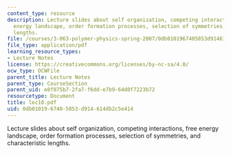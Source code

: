 ```yaml
---
content_type: resource
description: Lecture slides about self organization, competing interactions, free
  energy landscape, order formation processes, selection of symmetries, and characteristic
  lengths.
file: /courses/3-063-polymer-physics-spring-2007/0db0101967405853d914614db2c5e414_lec10.pdf
file_type: application/pdf
learning_resource_types:
- Lecture Notes
license: https://creativecommons.org/licenses/by-nc-sa/4.0/
ocw_type: OCWFile
parent_title: Lecture Notes
parent_type: CourseSection
parent_uid: e8f075b7-2fa7-f6dd-e7b9-64d0f7223b72
resourcetype: Document
title: lec10.pdf
uid: 0db01019-6740-5853-d914-614db2c5e414
---
```

Lecture slides about self organization, competing interactions, free energy landscape, order formation processes, selection of symmetries, and characteristic lengths.